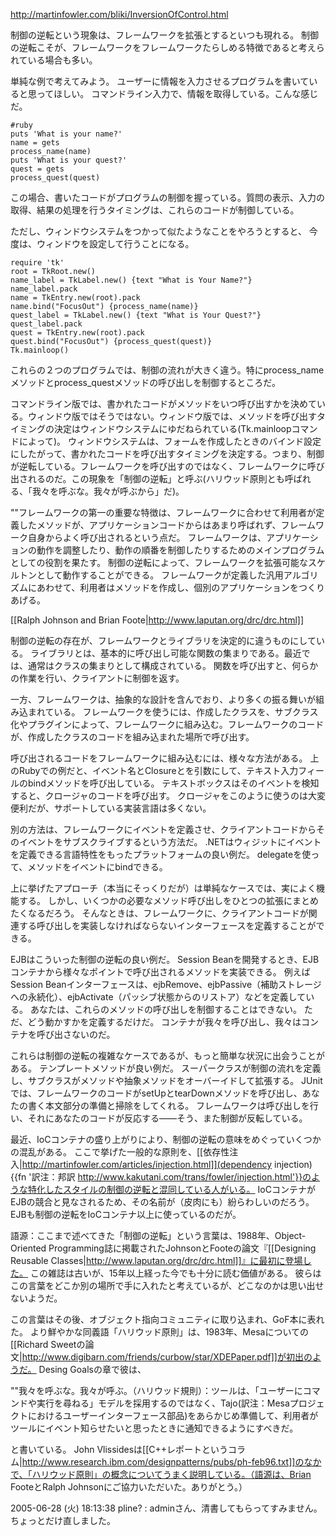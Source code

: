 http://martinfowler.com/bliki/InversionOfControl.html

制御の逆転という現象は、フレームワークを拡張とするといつも現れる。 制御の逆転こそが、フレームワークをフレームワークたらしめる特徴であると考えられている場合も多い。

単純な例で考えてみよう。 ユーザーに情報を入力させるプログラムを書いていると思ってほしい。 コマンドライン入力で、情報を取得している。こんな感じだ。

    #ruby
    puts 'What is your name?'
    name = gets
    process_name(name)
    puts 'What is your quest?'
    quest = gets
    process_quest(quest)

この場合、書いたコードがプログラムの制御を握っている。質問の表示、入力の取得、結果の処理を行うタイミングは、これらのコードが制御している。

ただし、ウィンドウシステムをつかって似たようなことをやろうとすると、 今度は、ウィンドウを設定して行うことになる。

    require 'tk'
    root = TkRoot.new()
    name_label = TkLabel.new() {text "What is Your Name?"}
    name_label.pack
    name = TkEntry.new(root).pack
    name.bind("FocusOut") {process_name(name)}
    quest_label = TkLabel.new() {text "What is Your Quest?"}
    quest_label.pack
    quest = TkEntry.new(root).pack
    quest.bind("FocusOut") {process_quest(quest)}
    Tk.mainloop()

これらの２つのプログラムでは、制御の流れが大きく違う。特にprocess_nameメソッドとprocess_questメソッドの呼び出しを制御するところだ。

コマンドライン版では、書かれたコードがメソッドをいつ呼び出すかを決めている。ウィンドウ版ではそうではない。ウィンドウ版では、メソッドを呼び出すタイミングの決定はウィンドウシステムにゆだねられている(Tk.mainloopコマンドによって)。 ウィンドウシステムは、フォームを作成したときのバインド設定にしたがって、書かれたコードを呼び出すタイミングを決定する。つまり、制御が逆転している。フレームワークを呼び出すのではなく、フレームワークに呼び出されるのだ。この現象を「制御の逆転」と呼ぶ(ハリウッド原則とも呼ばれる、「我々を呼ぶな。我々が呼ぶから」だ)。

""フレームワークの第一の重要な特徴は、フレームワークに合わせて利用者が定義したメソッドが、アプリケーションコードからはあまり呼ばれず、フレームワーク自身からよく呼び出されるという点だ。 フレームワークは、アプリケーションの動作を調整したり、動作の順番を制御したりするためのメインプログラムとしての役割を果たす。 制御の逆転によって、フレームワークを拡張可能なスケルトンとして動作することができる。 フレームワークが定義した汎用アルゴリズムにあわせて、利用者はメソッドを作成し、個別のアプリケーションをつくりあげる。

[[Ralph Johnson and Brian Foote|http://www.laputan.org/drc/drc.html]]

制御の逆転の存在が、フレームワークとライブラリを決定的に違うものにしている。 ライブラリとは、基本的に呼び出し可能な関数の集まりである。最近では、通常はクラスの集まりとして構成されている。 関数を呼び出すと、何らかの作業を行い、クライアントに制御を返す。

一方、フレームワークは、抽象的な設計を含んでおり、より多くの振る舞いが組み込まれている。 フレームワークを使うには、作成したクラスを、サブクラス化やプラグインによって、フレームワークに組み込む。フレームワークのコードが、作成したクラスのコードを組み込まれた場所で呼び出す。

呼び出されるコードをフレームワークに組み込むには、様々な方法がある。 上のRubyでの例だと、イベント名とClosureとを引数にして、テキスト入力フィールのbindメソッドを呼び出している。 テキストボックスはそのイベントを検知すると、クロージャのコードを呼び出す。 クロージャをこのように使うのは大変便利だが、サポートしている実装言語は多くない。

別の方法は、フレームワークにイベントを定義させ、クライアントコードからそのイベントをサブスクライブするという方法だ。 .NETはウィジットにイベントを定義できる言語特性をもったプラットフォームの良い例だ。 delegateを使って、メソッドをイベントにbindできる。

上に挙げたアプローチ（本当にそっくりだが）は単純なケースでは、実によく機能する。 しかし、いくつかの必要なメソッド呼び出しをひとつの拡張にまとめたくなるだろう。 そんなときは、フレームワークに、クライアントコードが関連する呼び出しを実装しなければならないインターフェースを定義することができる。

EJBはこういった制御の逆転の良い例だ。 Session Beanを開発するとき、EJBコンテナから様々なポイントで呼び出されるメソッドを実装できる。 例えばSession Beanインターフェースは、ejbRemove、ejbPassive（補助ストレージへの永続化）、ejbActivate（パッシブ状態からのリストア）などを定義している。 あなたは、これらのメソッドの呼び出しを制御することはできない。 ただ、どう動かすかを定義するだけだ。 コンテナが我々を呼び出し、我々はコンテナを呼び出さないのだ。

これらは制御の逆転の複雑なケースであるが、もっと簡単な状況に出会うことがある。 テンプレートメソッドが良い例だ。 スーパークラスが制御の流れを定義し、サブクラスがメソッドや抽象メソッドをオーバーイドして拡張する。 JUnitでは、フレームワークのコードがsetUpとtearDownメソッドを呼び出し、あなたの書く本文部分の準備と掃除をしてくれる。 フレームワークは呼び出しを行い、それにあなたのコードが反応する——そう、また制御が反転している。

最近、IoCコンテナの盛り上がりにより、制御の逆転の意味をめぐっていくつかの混乱がある。 ここで挙げた一般的な原則を、[[依存性注入|http://martinfowler.com/articles/injection.html]](dependency injection){{fn '訳注：邦訳 http://www.kakutani.com/trans/fowler/injection.html'}}のような特化したスタイルの制御の逆転と混同している人がいる。 IoCコンテナがEJBの競合と見なされるため、その名前が（皮肉にも）紛らわしいのだろう。 EJBも制御の逆転をIoCコンテナ以上に使っているのだが。

語源：ここまで述べてきた「制御の逆転」という言葉は、1988年、Object-Oriented Programming誌に掲載されたJohnsonとFooteの論文『[[Designing Reusable Classes|http://www.laputan.org/drc/drc.html]]』に最初に登場した。 この雑誌は古いが、15年以上経った今でも十分に読む価値がある。 彼らはこの言葉をどこか別の場所で手に入れたと考えているが、どこなのかは思い出せないようだ。

この言葉はその後、オブジェクト指向コミュニティに取り込まれ、GoF本に表れた。 より鮮やかな同義語「ハリウッド原則」は、1983年、Mesaについての[[Richard Sweetの論文|http://www.digibarn.com/friends/curbow/star/XDEPaper.pdf]]が初出のようだ。 Desing Goalsの章で彼は、

""我々を呼ぶな。我々が呼ぶ。（ハリウッド規則）：ツールは、「ユーザーにコマンドや実行を尋ねる」モデルを採用するのではなく、Tajo(訳注：Mesaプロジェクトにおけるユーザーインターフェース部品)をあらかじめ準備して、利用者がツールにイベント知らせたいと思ったときに通知できるようにすべきだ。

と書いている。 John Vlissidesは[[C++レポートというコラム|http://www.research.ibm.com/designpatterns/pubs/ph-feb96.txt]]のなかで、「ハリウッド原則」の概念についてうまく説明している。（語源は、Brian FooteとRalph Johnsonにご協力いただいた。ありがとう。）

2005-06-28 (火) 18:13:38 pline? : adminさん、清書してもらってすみません。ちょっとだけ直しました。
